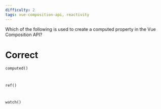 ```yaml
---
difficulty: 2
tags: vue-composition-api, reactivity
---
```


Which of the following is used to create a computed property in the Vue Composition API?

# Correct

`computed()`

#

`ref()`

#

`watch()`
